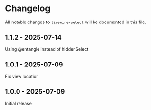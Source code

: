 # Changelog

All notable changes to `livewire-select` will be documented in this file.

## 1.1.2 - 2025-07-14

Using @entangle instead of hiddenSelect

## 1.0.1 - 2025-07-09

Fix view location

## 1.0.0 - 2025-07-09

Initial release
